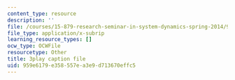 ```yaml
---
content_type: resource
description: ''
file: /courses/15-879-research-seminar-in-system-dynamics-spring-2014/959e6179e358557ea3e9d713670effc5_7xJJU5HDCVE.vtt
file_type: application/x-subrip
learning_resource_types: []
ocw_type: OCWFile
resourcetype: Other
title: 3play caption file
uid: 959e6179-e358-557e-a3e9-d713670effc5
---
```

